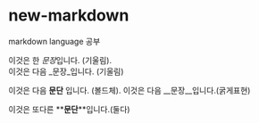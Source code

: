 # new-markdown
markdown language 공부

이것은 한 *문장*입니다. (기울림).  
이것은 다음 _문장_입니다. (기울림)

이것은 다음 **문단** 입니다.  (볼드체). 
이것은 다음 __문장__입니다.(굵게표현)

이것은 또다른 **__문단__**입니다.(둘다)
